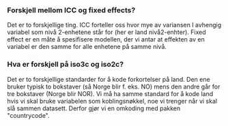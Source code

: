 ### Forskjell mellom ICC og fixed effects?
Det er to forskjellige ting. ICC forteller oss hvor mye av variansen I avhengig variabel som nivå 2-enhetene står for (her er land nivå2-enhter). Fixed effect er en måte å spesifisere modellen, der vi antar at effekten av en variabel er den samme for alle enhetene på samme nivå.

### Hva er forskjell på iso3c og iso2c?
Det er to forskjellige standarder for å kode forkortelser på land. Den ene bruker typisk to bokstaver (så Norge blir f. eks. NO) mens den andre går for tre bokstaver (Norge blir NOR). Vi må ha samme standard for å kode land hvis vi skal bruke variabelen som koblingsnøkkel, noe vi trenger når vi skal slå sammen datasett. Derfor gjør vi en omkoding med pakken "countrycode".
